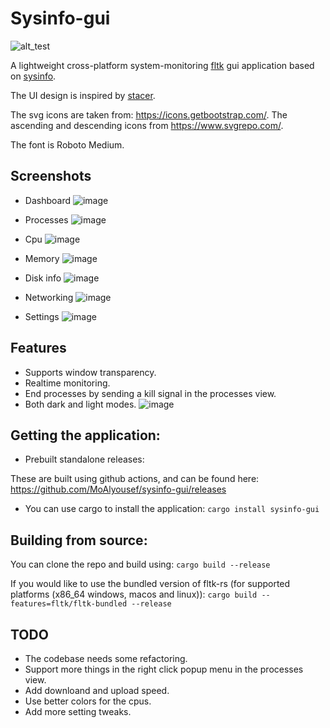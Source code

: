 # Sysinfo-gui

![alt_test](https://github.com/MoAlyousef/sysinfo-gui/raw/main/assets/icon.png)

A lightweight cross-platform system-monitoring [fltk](https://github.com/fltk-rs/fltk-rs) gui application based on [sysinfo](https://github.com/GuillaumeGomez/sysinfo).

The UI design is inspired by [stacer](https://github.com/oguzhaninan/Stacer).

The svg icons are taken from: https://icons.getbootstrap.com/. The ascending and descending icons from https://www.svgrepo.com/.

The font is Roboto Medium.

## Screenshots

- Dashboard
![image](https://user-images.githubusercontent.com/37966791/169169613-af34be21-5b7d-4176-9e45-dfe763482996.png)

- Processes
![image](https://user-images.githubusercontent.com/37966791/169169714-24a5f233-e391-44c9-9c39-ebd42a5ab429.png)

- Cpu
![image](https://user-images.githubusercontent.com/37966791/169169787-668c23e5-7133-4e32-bc39-9c687a903150.png)

- Memory
![image](https://user-images.githubusercontent.com/37966791/169169841-bd6af58f-785b-4429-9b86-c1c5e160f9ab.png)

- Disk info
![image](https://user-images.githubusercontent.com/37966791/169169890-8fcb9d00-6f55-45d4-926c-781fb8066e4c.png)

- Networking
![image](https://user-images.githubusercontent.com/37966791/166833123-484adeac-0b23-4b0a-bfb0-767c1b4856cd.png)

- Settings
![image](https://user-images.githubusercontent.com/37966791/169573815-b78930fc-d5f6-4f20-946d-de813c5ea47c.png)

## Features
- Supports window transparency.
- Realtime monitoring.
- End processes by sending a kill signal in the processes view.
- Both dark and light modes.
![image](https://user-images.githubusercontent.com/37966791/169170165-f0417ec7-a1dd-4282-a9b1-7bffdc3fc3bc.png)

## Getting the application:

- Prebuilt standalone releases:

These are built using github actions, and can be found here:
https://github.com/MoAlyousef/sysinfo-gui/releases

- You can use cargo to install the application:
`cargo install sysinfo-gui`

## Building from source:

You can clone the repo and build using:
`cargo build --release`

If you would like to use the bundled version of fltk-rs (for supported platforms (x86_64 windows, macos and linux)):
`cargo build --features=fltk/fltk-bundled --release`

## TODO
- The codebase needs some refactoring.
- Support more things in the right click popup menu in the processes view.
- Add downloand and upload speed.
- Use better colors for the cpus. 
- Add more setting tweaks.
